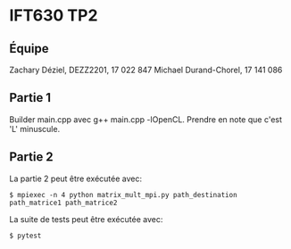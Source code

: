 # IFT630 TP2

## Équipe

Zachary Déziel, DEZZ2201, 17 022 847
Michael Durand-Chorel, 17 141 086

## Partie 1

Builder main.cpp avec g++ main.cpp -lOpenCL. Prendre en note que c'est 'L' minuscule.

## Partie 2

La partie 2 peut être exécutée avec:
```
$ mpiexec -n 4 python matrix_mult_mpi.py path_destination path_matrice1 path_matrice2
```

La suite de tests peut être exécutée avec:
```
$ pytest
```

